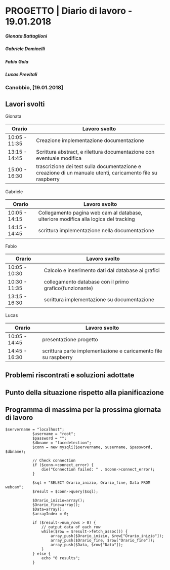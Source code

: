 # PROGETTO | Diario di lavoro - 19.01.2018
##### Gionata Battaglioni
##### Gabriele Dominelli
##### Fabio Gola
##### Lucas Previtali
### Canobbio, [19.01.2018]

## Lavori svolti
Gionata


|Orario        |Lavoro svolto                 |
|--------------|------------------------------|
|10:05 - 11:35 |Creazione implementazione documentazione|                 
|13:15 - 14:45 |Scrittura abstract, e rilettura documentazione con eventuale modifica|
|15:00 - 16:30 |trascrizione dei test sulla documentazione e creazione di un manuale utenti, caricamento file su raspberry|

Gabriele

|Orario        |Lavoro svolto                 |
|--------------|------------------------------|
|10:05 - 14:15 |Collegamento pagina web cam al database, ulteriore modifica alla logica del tracking|                 
|14:15 - 14:45 |scrittura implementazione nella documentazione|

Fabio

|Orario        |Lavoro svolto                 |
|--------------|------------------------------|
|10:05 - 10:30 |Calcolo e inserimento dati dal database ai grafici|
|10:30 - 11:35 |collegamento database con il primo grafico(funzionante)|                         
|13:15 - 16:30 |scrittura implementazione su documentazione|


Lucas


|Orario        |Lavoro svolto                 |
|--------------|------------------------------|
|10:05 - 14:45 |presentazione progetto|                        
|14:45 - 16:30 |scrittura parte implementazione e caricamento file su raspberry|


##  Problemi riscontrati e soluzioni adottate


##  Punto della situazione rispetto alla pianificazione


## Programma di massima per la prossima giornata di lavoro

~~~
$servername = "localhost";
			$username = "root";
			$password = "";
			$dbname = "facedetection";
			$conn = new mysqli($servername, $username, $password, $dbname);
			
			// Check connection
			if ($conn->connect_error) {
				die("Connection failed: " . $conn->connect_error);
			}
			
			$sql = "SELECT Orario_inizio, Orario_fine, Data FROM webcam";
			$result = $conn->query($sql);
			
			$Orario_inizio=array();
			$Orario_fine=array();
			$Data=array();
			$arrayIndex = 0;
			
			if ($result->num_rows > 0) {
				// output data of each row
				while($row = $result->fetch_assoc()) {
					array_push($Orario_inizio, $row["Orario_inizio"]);
					array_push($Orario_fine, $row["Orario_fine"]);
					array_push($Data, $row["Data"]);
				}
			} else {
				echo "0 results";
			}
~~~

